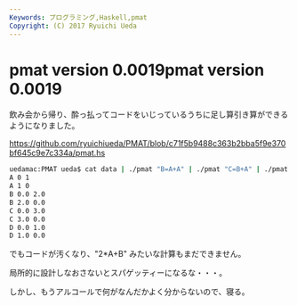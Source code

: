 ```yaml
---
Keywords: プログラミング,Haskell,pmat
Copyright: (C) 2017 Ryuichi Ueda
---
```


# <!--:ja-->pmat version 0.0019<!--:--><!--:en-->pmat version 0.0019<!--:-->
<!--:ja-->飲み会から帰り、酔っ払ってコードをいじっているうちに足し算引き算ができるようになりました。

<a href="https://github.com/ryuichiueda/PMAT/blob/c71f5b9488c363b2bba5f9e370bf645c9e7c334a/pmat.hs">https://github.com/ryuichiueda/PMAT/blob/c71f5b9488c363b2bba5f9e370bf645c9e7c334a/pmat.hs</a>

```bash
uedamac:PMAT ueda$ cat data | ./pmat "B=A+A" | ./pmat "C=B+A" | ./pmat "D=B-A"
A 0 1
A 1 0
B 0.0 2.0
B 2.0 0.0
C 0.0 3.0
C 3.0 0.0
D 0.0 1.0
D 1.0 0.0
```

でもコードが汚くなり、"2*A+B" みたいな計算もまだできません。


局所的に設計しなおさないとスパゲッティーになるな・・・。


しかし、もうアルコールで何がなんだかよく分からないので、寝る。<!--:-->
